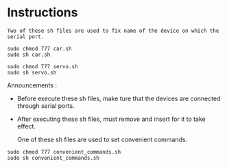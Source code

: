 # Instructions

    Two of these sh files are used to fix name of the device on which the serial port.

```
sudo chmod 777 car.sh
sudo sh car.sh
```

```
sudo chmod 777 servo.sh
sudo sh servo.sh
```

Announcements :

* Before execute these sh files, make ture that the devices are connected through serial ports.
* After executing these sh files, must remove and insert for it to take effect.


    One of these sh files are used to set convenient commands.

```
sudo chmod 777 convenient_commands.sh
sudo sh convenient_commands.sh
```
